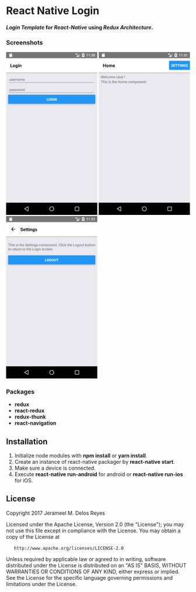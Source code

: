 # React Native Login

#### *Login Template* for *React-Native* using *Redux Architecture*.

### Screenshots
<p float="left">
<img src="./screenshots/01.png" width="250">
<img src="./screenshots/02.png" width="250">
<img src="./screenshots/03.png" width="250">
</p>

### Packages
- **redux**
- **react-redux**
- **redux-thunk**
- **react-navigation**

## Installation
1. Initialize node modules with **npm install** or **yarn install**.
2. Create an instance of react-native packager by **react-native start**.
3. Make sure a device is connected.
4. Execute **react-native run-android** for android or **react-native run-ios** for iOS.

## License

 Copyright 2017 Jerameel M. Delos Reyes

   Licensed under the Apache License, Version 2.0 (the "License");
   you may not use this file except in compliance with the License.
   You may obtain a copy of the License at

       http://www.apache.org/licenses/LICENSE-2.0

   Unless required by applicable law or agreed to in writing, software
   distributed under the License is distributed on an "AS IS" BASIS,
   WITHOUT WARRANTIES OR CONDITIONS OF ANY KIND, either express or implied.
   See the License for the specific language governing permissions and
limitations under the License.
